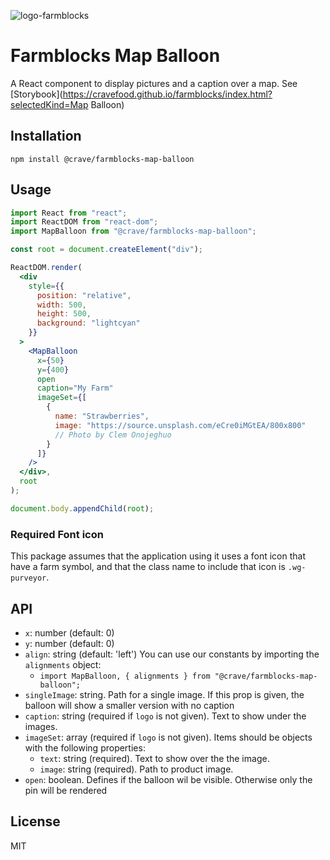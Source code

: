 ![logo-farmblocks](https://user-images.githubusercontent.com/7760/31051341-4d280118-a63c-11e7-9e8f-3b375ca8f9a0.png)

# Farmblocks Map Balloon

A React component to display pictures and a caption over a map. See
[Storybook](https://cravefood.github.io/farmblocks/index.html?selectedKind=Map
Balloon)

## Installation

```
npm install @crave/farmblocks-map-balloon
```

## Usage

```jsx
import React from "react";
import ReactDOM from "react-dom";
import MapBalloon from "@crave/farmblocks-map-balloon";

const root = document.createElement("div");

ReactDOM.render(
  <div
    style={{
      position: "relative",
      width: 500,
      height: 500,
      background: "lightcyan"
    }}
  >
    <MapBalloon
      x={50}
      y={400}
      open
      caption="My Farm"
      imageSet={[
        {
          name: "Strawberries",
          image: "https://source.unsplash.com/eCre0iMGtEA/800x800"
          // Photo by Clem Onojeghuo
        }
      ]}
    />
  </div>,
  root
);

document.body.appendChild(root);
```

### Required Font icon

This package assumes that the application using it uses a font icon that have a
farm symbol, and that the class name to include that icon is `.wg-purveyor`.

## API

* `x`: number (default: 0)
* `y`: number (default: 0)
* `align`: string (default: 'left') You can use our constants by importing the
  `alignments` object:
  * `import MapBalloon, { alignments } from "@crave/farmblocks-map-balloon";`
* `singleImage`: string. Path for a single image. If this prop is given, the
  balloon will show a smaller version with no caption
* `caption`: string (required if `logo` is not given). Text to show under the
  images.
* `imageSet`: array (required if `logo` is not given). Items should be objects
  with the following properties:
  * `text`: string (required). Text to show over the the image.
  * `image`: string (required). Path to product image.
* `open`: boolean. Defines if the balloon wil be visible. Otherwise only the pin
  will be rendered

## License

MIT
